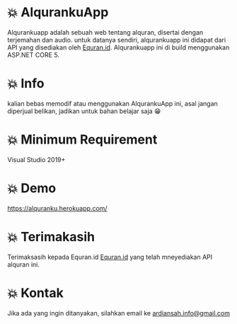 # :boom: AlqurankuApp

Alqurankuapp adalah sebuah web tentang alquran, disertai dengan terjemahan dan audio. untuk datanya sendiri, alqurankuapp ini didapat dari API yang disediakan oleh 
 [Equran.id](https://equran.id/apidev). Alqurankuapp ini di build menggunakan ASP.NET CORE 5.

# :boom: Info

kalian bebas memodif atau menggunakan AlqurankuApp ini, asal jangan diperjual belikan, jadikan untuk bahan belajar saja :grin:

# :boom: Minimum Requirement

Visual Studio 2019+

# :boom: Demo

https://alquranku.herokuapp.com/

# :boom: Terimakasih

Terimaksasih kepada Equran.id [Equran.id](https://equran.id/apidev) yang telah mneyediakan API alquran ini.

# :boom: Kontak

Jika ada yang ingin ditanyakan, silahkan email ke ardiansah.info@gmail.com
